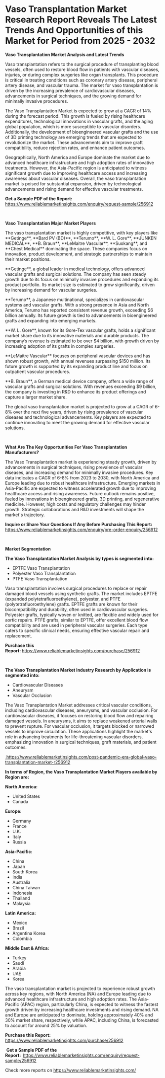 <p><h1>Vaso Transplantation Market Research Report Reveals The Latest Trends And Opportunities of this Market for Period from 2025 - 2032</h1></p><p><strong>Vaso Transplantation Market Analysis and Latest Trends</strong></p>
<p><p>Vaso transplantation refers to the surgical procedure of transplanting blood vessels, often used to restore blood flow in patients with vascular diseases, injuries, or during complex surgeries like organ transplants. This procedure is critical in treating conditions such as coronary artery disease, peripheral artery disease, and vascular trauma. The market for vaso transplantation is driven by the increasing prevalence of cardiovascular diseases, advancements in surgical techniques, and the growing demand for minimally invasive procedures.</p><p>The Vaso Transplantation Market is expected to grow at a CAGR of 14% during the forecast period. This growth is fueled by rising healthcare expenditures, technological innovations in vascular grafts, and the aging global population, which is more susceptible to vascular disorders. Additionally, the development of bioengineered vascular grafts and the use of 3D printing technology are emerging trends that are expected to revolutionize the market. These advancements aim to improve graft compatibility, reduce rejection rates, and enhance patient outcomes.</p><p>Geographically, North America and Europe dominate the market due to advanced healthcare infrastructure and high adoption rates of innovative treatments. However, the Asia-Pacific region is anticipated to witness significant growth due to improving healthcare access and increasing awareness about vascular diseases. Overall, the vaso transplantation market is poised for substantial expansion, driven by technological advancements and rising demand for effective vascular treatments.</p></p>
<p><strong>Get a Sample PDF of the Report:&nbsp;</strong> <a href="https://www.reliablemarketinsights.com/enquiry/request-sample/256912?utm_campaign=2004&utm_medium=2&utm_source=Github&utm_content=ia&utm_term=21012025&utm_id=vaso-transplantation">https://www.reliablemarketinsights.com/enquiry/request-sample/256912</a></p>
<p>&nbsp;</p>
<p><strong>Vaso Transplantation Major Market Players</strong></p>
<p><p>The vaso transplantation market is highly competitive, with key players like **Getinge**, **Bard PV (BD)**, **Terumo**, **W. L. Gore**, **JUNKEN MEDICAL**, **B. Braun**, **LeMaitre Vascular**, **Suokang**, and **Chest Medical** dominating the space. These companies focus on innovation, product development, and strategic partnerships to maintain their market positions.</p><p>**Getinge**, a global leader in medical technology, offers advanced vascular grafts and surgical solutions. The company has seen steady growth due to its focus on minimally invasive procedures and expanding its product portfolio. Its market size is estimated to grow significantly, driven by increasing demand for vascular surgeries.</p><p>**Terumo**, a Japanese multinational, specializes in cardiovascular systems and vascular grafts. With a strong presence in Asia and North America, Terumo has reported consistent revenue growth, exceeding $6 billion annually. Its future growth is tied to advancements in bioengineered grafts and expanding into emerging markets.</p><p>**W. L. Gore**, known for its Gore-Tex vascular grafts, holds a significant market share due to its innovative materials and durable products. The company’s revenue is estimated to be over $4 billion, with growth driven by increasing adoption of its grafts in complex surgeries.</p><p>**LeMaitre Vascular** focuses on peripheral vascular devices and has shown robust growth, with annual revenues surpassing $150 million. Its future growth is supported by its expanding product line and focus on outpatient vascular procedures.</p><p>**B. Braun**, a German medical device company, offers a wide range of vascular grafts and surgical solutions. With revenues exceeding $9 billion, the company is investing in R&D to enhance its product offerings and capture a larger market share.</p><p>The global vaso transplantation market is projected to grow at a CAGR of 6-8% over the next five years, driven by rising prevalence of vascular diseases and technological advancements. Key players are expected to continue innovating to meet the growing demand for effective vascular solutions.</p></p>
<p>&nbsp;</p>
<p><strong>What Are The Key Opportunities For Vaso Transplantation Manufacturers?</strong></p>
<p><p>The Vaso Transplantation market is experiencing steady growth, driven by advancements in surgical techniques, rising prevalence of vascular diseases, and increasing demand for minimally invasive procedures. Key data indicates a CAGR of 6-8% from 2023 to 2030, with North America and Europe leading due to robust healthcare infrastructure. Emerging markets in Asia-Pacific are expected to witness accelerated growth due to improving healthcare access and rising awareness. Future outlook remains positive, fueled by innovations in bioengineered grafts, 3D printing, and regenerative medicine. However, high costs and regulatory challenges may hinder growth. Strategic collaborations and R&D investments will shape the market's trajectory.</p></p>
<p><strong>Inquire or Share Your Questions If Any Before Purchasing This Report:</strong> <a href="https://www.reliablemarketinsights.com/enquiry/pre-order-enquiry/256912?utm_campaign=2004&utm_medium=2&utm_source=Github&utm_content=ia&utm_term=21012025&utm_id=vaso-transplantation">https://www.reliablemarketinsights.com/enquiry/pre-order-enquiry/256912</a></p>
<p>&nbsp;</p>
<p><strong>Market Segmentation</strong></p>
<p><strong>The Vaso Transplantation Market Analysis by types is segmented into:</strong></p>
<p><ul><li>EPTFE Vaso Transplantation</li><li>Polyester Vaso Transplantation</li><li>PTFE Vaso Transplantation</li></ul></p>
<p><p>Vaso transplantation involves surgical procedures to replace or repair damaged blood vessels using synthetic grafts. The market includes EPTFE (expanded polytetrafluoroethylene), polyester, and PTFE (polytetrafluoroethylene) grafts. EPTFE grafts are known for their biocompatibility and durability, often used in cardiovascular surgeries. Polyester grafts, typically woven or knitted, are flexible and widely used for aortic repairs. PTFE grafts, similar to EPTFE, offer excellent blood flow compatibility and are used in peripheral vascular surgeries. Each type caters to specific clinical needs, ensuring effective vascular repair and replacement.</p></p>
<p><strong>Purchase this Report:&nbsp;</strong><a href="https://www.reliablemarketinsights.com/purchase/256912?utm_campaign=2004&utm_medium=2&utm_source=Github&utm_content=ia&utm_term=21012025&utm_id=vaso-transplantation">https://www.reliablemarketinsights.com/purchase/256912</a></p>
<p>&nbsp;</p>
<p><strong>The Vaso Transplantation Market Industry Research by Application is segmented into:</strong></p>
<p><ul><li>Cardiovascular Diseases</li><li>Aneurysm</li><li>Vascular Occlusion</li></ul></p>
<p><p>The Vaso Transplantation Market addresses critical vascular conditions, including cardiovascular diseases, aneurysms, and vascular occlusion. For cardiovascular diseases, it focuses on restoring blood flow and repairing damaged vessels. In aneurysms, it aims to replace weakened arterial walls to prevent rupture. For vascular occlusion, it targets blocked or narrowed vessels to improve circulation. These applications highlight the market's role in advancing treatments for life-threatening vascular disorders, emphasizing innovation in surgical techniques, graft materials, and patient outcomes.</p></p>
<p><a href="https://www.reliablemarketinsights.com/post-pandemic-era-global-vaso-transplantation-market-r256912?utm_campaign=2004&utm_medium=2&utm_source=Github&utm_content=ia&utm_term=21012025&utm_id=vaso-transplantation">&nbsp;https://www.reliablemarketinsights.com/post-pandemic-era-global-vaso-transplantation-market-r256912</a></p>
<p><strong>In terms of Region, the Vaso Transplantation Market Players available by Region are:</strong></p>
<p>
    <p> <strong> North America: </strong>
        <ul>
            <li>United States</li>
            <li>Canada</li>
        </ul>
        </p> 
    <p> <strong> Europe: </strong>
        <ul>
            <li>Germany</li>
            <li>France</li>
            <li>U.K.</li>
            <li>Italy</li>
            <li>Russia</li>
        </ul>
        </p> 
    <p> <strong> Asia-Pacific: </strong>
        <ul>
            <li>China</li>
            <li>Japan</li>
            <li>South Korea</li>
            <li>India</li>
            <li>Australia</li>
            <li>China Taiwan</li>
            <li>Indonesia</li>
            <li>Thailand</li>
            <li>Malaysia</li>
        </ul>
        </p> 
    <p> <strong> Latin America: </strong>
        <ul>
            <li>Mexico</li>
            <li>Brazil</li>
            <li>Argentina Korea</li>
            <li>Colombia</li>
        </ul>
        </p> 
    <p> <strong> Middle East & Africa: </strong>
        <ul>
            <li>Turkey</li>
            <li>Saudi</li>
            <li>Arabia</li>
            <li>UAE</li>
            <li>Korea</li>
        </ul>
    </p>
    </p>
<p><p>The vaso transplantation market is projected to experience robust growth across key regions, with North America (NA) and Europe leading due to advanced healthcare infrastructure and high adoption rates. The Asia-Pacific (APAC) region, particularly China, is expected to witness the fastest growth driven by increasing healthcare investments and rising demand. NA and Europe are anticipated to dominate, holding approximately 40% and 30% market share, respectively, while APAC, including China, is forecasted to account for around 25% by valuation.</p></p>
<p><strong>Purchase this Report: </strong><a href="https://www.reliablemarketinsights.com/purchase/256912?utm_campaign=2004&utm_medium=2&utm_source=Github&utm_content=ia&utm_term=21012025&utm_id=vaso-transplantation">https://www.reliablemarketinsights.com/purchase/256912</a></p>
<p>&nbsp;<strong>Get a Sample PDF of the Report:&nbsp;&nbsp;</strong><a href="https://www.reliablemarketinsights.com/enquiry/request-sample/256912?utm_campaign=2004&utm_medium=2&utm_source=Github&utm_content=ia&utm_term=21012025&utm_id=vaso-transplantation">https://www.reliablemarketinsights.com/enquiry/request-sample/256912</a></p>
<p><strong></strong></p>
<p>Check more reports on <a href="https://www.reliablemarketinsights.com/?utm_campaign=2004&utm_medium=2&utm_source=Github&utm_content=ia&utm_term=21012025&utm_id=vaso-transplantation">https://www.reliablemarketinsights.com/</a></p>